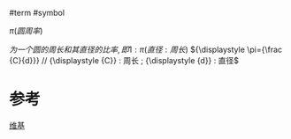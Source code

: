 #term #symbol 

${\displaystyle \pi }(圆周率)$


$为一个圆的周长和其直径的比率,即 1: {\displaystyle \pi } (直径:周长)$
${\displaystyle \pi={\frac {C}{d}}} // {\displaystyle {C}} : 周长 ; {\displaystyle {d}} : 直径$
	
# 参考
[维基](https://zh.m.wikipedia.org/zh-cn/%E5%9C%93%E5%91%A8%E7%8E%87)